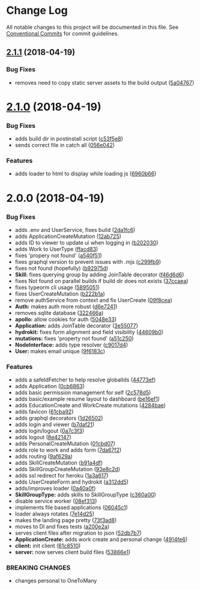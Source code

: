 # Change Log

All notable changes to this project will be documented in this file.
See [Conventional Commits](https://conventionalcommits.org) for commit guidelines.

<a name="2.1.1"></a>
## [2.1.1](https://github.com/aimed/interviewr/compare/v2.1.0...v2.1.1) (2018-04-19)


### Bug Fixes

* removes need to copy static server assets to the build output ([5a04767](https://github.com/aimed/interviewr/commit/5a04767))




<a name="2.1.0"></a>
# [2.1.0](https://github.com/aimed/interviewr/compare/v2.0.0...v2.1.0) (2018-04-19)


### Bug Fixes

* adds build dir in postinstall script ([c53f5e8](https://github.com/aimed/interviewr/commit/c53f5e8))
* sends correct file in catch all ([056e042](https://github.com/aimed/interviewr/commit/056e042))


### Features

* adds loader to html to display while loading js ([6960b66](https://github.com/aimed/interviewr/commit/6960b66))




<a name="2.0.0"></a>
# 2.0.0 (2018-04-19)


### Bug Fixes

* adds .env and UserService, fixes build ([2da1fc6](https://github.com/aimed/interviewr/commit/2da1fc6))
* adds ApplicationCreateMutation ([12ab725](https://github.com/aimed/interviewr/commit/12ab725))
* adds ID to viewer to update ui when logging in ([b202030](https://github.com/aimed/interviewr/commit/b202030))
* adds Work to UserType ([ffacd83](https://github.com/aimed/interviewr/commit/ffacd83))
* fixes 'propery not found' ([a540f51](https://github.com/aimed/interviewr/commit/a540f51))
* fixes graphql version to prevent issues with .mjs ([c299fb9](https://github.com/aimed/interviewr/commit/c299fb9))
* fixes not found (hopefully) ([b92975d](https://github.com/aimed/interviewr/commit/b92975d))
* **Skill:** fixes querying group by adding JoinTable decorator ([f46d6d6](https://github.com/aimed/interviewr/commit/f46d6d6))
* fixes Not found on parallel builds if build dir does not exists ([37ccaea](https://github.com/aimed/interviewr/commit/37ccaea))
* fixes typeorm cli usage ([5895051](https://github.com/aimed/interviewr/commit/5895051))
* fixes UserCreateMutation ([b222b1a](https://github.com/aimed/interviewr/commit/b222b1a))
* remove authService from context and fix UserCreate ([09f8cea](https://github.com/aimed/interviewr/commit/09f8cea))
* **Auth:** makes auth more robust ([d6e7241](https://github.com/aimed/interviewr/commit/d6e7241))
* removes sqlite database ([322466a](https://github.com/aimed/interviewr/commit/322466a))
* **apollo:** allow cookies for auth ([5048e33](https://github.com/aimed/interviewr/commit/5048e33))
* **Application:** adds JoinTable decorator ([3e55077](https://github.com/aimed/interviewr/commit/3e55077))
* **hydrokit:** fixes form alignment and field visibility ([44609b0](https://github.com/aimed/interviewr/commit/44609b0))
* **mutations:** fixes 'property not found' ([a51c250](https://github.com/aimed/interviewr/commit/a51c250))
* **NodeInterface:** adds type resolver ([c9017d4](https://github.com/aimed/interviewr/commit/c9017d4))
* **User:** makes email unique ([9f6183c](https://github.com/aimed/interviewr/commit/9f6183c))


### Features

* adds a safeIdFetcher to help resolve globalIds ([44773ef](https://github.com/aimed/interviewr/commit/44773ef))
* adds Application ([0cb6863](https://github.com/aimed/interviewr/commit/0cb6863))
* adds basic permission management for self ([2c578d5](https://github.com/aimed/interviewr/commit/2c578d5))
* adds basic/example resume layout to dashboard ([be16ef1](https://github.com/aimed/interviewr/commit/be16ef1))
* adds EducationCreate and WorkCreate mutations ([4284bae](https://github.com/aimed/interviewr/commit/4284bae))
* adds favicon ([61cba92](https://github.com/aimed/interviewr/commit/61cba92))
* adds graphql decorators ([1d26502](https://github.com/aimed/interviewr/commit/1d26502))
* adds login and viewer ([b7daf21](https://github.com/aimed/interviewr/commit/b7daf21))
* adds login/logout ([0a7c3f3](https://github.com/aimed/interviewr/commit/0a7c3f3))
* adds logout ([8e42147](https://github.com/aimed/interviewr/commit/8e42147))
* adds PersonalCreateMutation ([01cbd07](https://github.com/aimed/interviewr/commit/01cbd07))
* adds role to work and adds form ([7da67f2](https://github.com/aimed/interviewr/commit/7da67f2))
* adds routing ([9af629a](https://github.com/aimed/interviewr/commit/9af629a))
* adds SkillCreateMutation ([b91a4df](https://github.com/aimed/interviewr/commit/b91a4df))
* adds SkillGroupCreateMutation ([93e8c2d](https://github.com/aimed/interviewr/commit/93e8c2d))
* adds ssl redirect for heroku ([1a3a617](https://github.com/aimed/interviewr/commit/1a3a617))
* adds UserCreateForm and hydrokit ([a312dd5](https://github.com/aimed/interviewr/commit/a312dd5))
* adds/improves loader ([0a40a0f](https://github.com/aimed/interviewr/commit/0a40a0f))
* **SkillGroupType:** adds skills to SkillGroupType ([c360a00](https://github.com/aimed/interviewr/commit/c360a00))
* disable service worker ([08ef313](https://github.com/aimed/interviewr/commit/08ef313))
* implements file based applications ([06045c1](https://github.com/aimed/interviewr/commit/06045c1))
* loader always rotates ([7e14d25](https://github.com/aimed/interviewr/commit/7e14d25))
* makes the landing page pretty ([73f3ad8](https://github.com/aimed/interviewr/commit/73f3ad8))
* moves to DI and fixes tests ([a200e2a](https://github.com/aimed/interviewr/commit/a200e2a))
* serves client files after migration to json ([52db7b7](https://github.com/aimed/interviewr/commit/52db7b7))
* **ApplicationCreate:** adds work create and personal change ([4914fe6](https://github.com/aimed/interviewr/commit/4914fe6))
* **client:** init client ([61c8510](https://github.com/aimed/interviewr/commit/61c8510))
* **server:** now serves client build files ([53866e1](https://github.com/aimed/interviewr/commit/53866e1))


### BREAKING CHANGES

* changes personal to OneToMany

